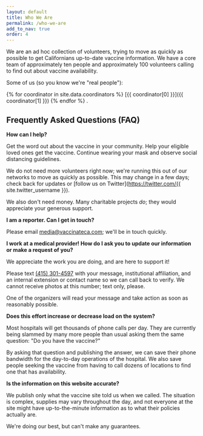 ```yaml
---
layout: default
title: Who We Are
permalink: /who-we-are
add_to_nav: true
order: 4
---
```

We are an ad hoc collection of volunteers, trying to move as quickly as possible to get Californians up-to-date vaccine information. We have a core team of approximately ten people and approximately 100 volunteers calling to find out about vaccine availability.

Some of us (so you know we're "real people"): <span id="people-list"></span>
<!-- If you change this list, change the list in JS at the bottom too! -->
<noscript>
{% for coordinator in site.data.coordinators %}
  [{{ coordinator[0] }}]({{ coordinator[1] }})
{% endfor %}
.</noscript>

<a name="faq" />

## Frequently Asked Questions (FAQ)

**How can I help?**

Get the word out about the vaccine in your community. Help your eligible loved ones get the vaccine. Continue wearing your mask and observe social distancing guidelines.

We do not need more volunteers right now; we're running this out of our networks to move as quickly as possible. This may change in a few days; check back for updates or [follow us on Twitter](https://twitter.com/{{ site.twitter_username }}).

We also don't need money. Many charitable projects _do_; they would appreciate your generous support.

**I am a reporter. Can I get in touch?**

Please email [media@vaccinateca.com](mailto:media@vaccinateca.com); we'll be in touch quickly.

**I work at a medical provider! How do I ask you to update our information or make a request of you?**

We appreciate the work you are doing, and are here to support it!

Please text [(415) 301-4597](tel:+14153014597) with your message, institutional affiliation, and an internal extension or contact name so we can call back to verify. We cannot receive photos at this number; text only, please.

One of the organizers will read your message and take action as soon as reasonably possible.

**Does this effort increase or decrease load on the system?**

Most hospitals will get thousands of phone calls per day. They are currently being slammed by many more people than usual asking them the same question: "Do you have the vaccine?"

By asking that question and publishing the answer, we can save their phone bandwidth for the day-to-day operations of the hospital. We also save people seeking the vaccine from having to call dozens of locations to find one that has availability.

**Is the information on this website accurate?**

We publish only what the vaccine site told us when we called. The situation is complex, supplies may vary throughout the day, and not everyone at the site might have up-to-the-minute information as to what their policies actually are.

We're doing our best, but can't make any guarantees.

<script>
const people = [
  {% for coordinator in site.data.coordinators %}
    {
      name: "{{ coordinator[0] }}",
      link: "{{ coordinator[1] }}",
    },
  {% endfor %}
];
// From https://stackoverflow.com/a/12646864
function shuffleArray(array) {
  for (let i = array.length - 1; i > 0; i--) {
    const j = Math.floor(Math.random() * (i + 1));
    [array[i], array[j]] = [array[j], array[i]];
  }
}

const peopleElem = document.querySelector("#people-list");
shuffleArray(people);

for (let i = 0; i < people.length; ++i) {
  const person = people[i];
  const personElem = document.createElement("a");
  personElem.href = person.link;

  const nameNode = document.createTextNode(person.name);
  personElem.appendChild(nameNode);

  const separatorNode = document.createTextNode(
    i == people.length - 1 ? "." : ", "
  );

  peopleElem.insertBefore(personElem, null);
  peopleElem.insertBefore(separatorNode, null);
}
</script>
